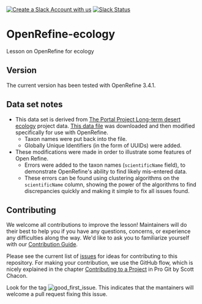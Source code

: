[![Create a Slack Account with us](https://img.shields.io/badge/Create_Slack_Account-The_Carpentries-071159.svg)](https://swc-slack-invite.herokuapp.com/) 
[![Slack Status](https://img.shields.io/badge/Slack_Channel-dc--ecology--openref-E01563.svg)](https://swcarpentry.slack.com/messages/C9Y0RDGPQ) 

# OpenRefine-ecology
Lesson on OpenRefine for ecology

## Version

The current version has been tested with OpenRefine 3.4.1.

## Data set notes

* This data set is derived from [The Portal Project Long-term desert ecology](http://portal.weecology.org/) project data. [This data file](http://www.esapubs.org/archive/ecol/E090/118/Portal_rodents_19772002.csv) was downloaded and then modified specifically for use with OpenRefine.
    * Taxon names were put back into the file.
    * Globally Unique Identifiers (in the form of UUIDs) were added.
* These modifications were made in order to illustrate some features of Open Refine.
    - Errors were added to the taxon names (`scientificName` field), to demonstrate OpenRefine's ability to find likely mis-entered data.
    - These errors can be found using clustering algorithms on the `scientificName` column, showing the power of the algorithms to find discrepancies quickly and making it simple to fix all issues found.
    
## Contributing

We welcome all contributions to improve the lesson! Maintainers will do their best to help you if you have any questions, concerns, or experience any difficulties along the way.
We'd like to ask you to familiarize yourself with our [Contribution Guide](CONTRIBUTING.md).

Please see the current list of [issues](https://github.com/datacarpentry/OpenRefine-ecology-lesson/issues) for ideas for contributing to this repository. For making your contribution, we use the GitHub flow, which is nicely explained in the chapter [Contributing to a Project](http://git-scm.com/book/en/v2/GitHub-Contributing-to-a-Project) in Pro Git by Scott Chacon.

Look for the tag ![good_first_issue](https://img.shields.io/badge/-good%20first%20issue-gold.svg). This indicates that the mantainers will welcome a pull request fixing this issue.  
